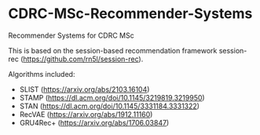 # CDRC-MSc-Recommender-Systems
 Recommender Systems for CDRC MSc


This is based on the session-based recommendation framework session-rec (https://github.com/rn5l/session-rec).


Algorithms included:
* SLIST (https://arxiv.org/abs/2103.16104)
* STAMP (https://dl.acm.org/doi/10.1145/3219819.3219950)
* STAN (https://dl.acm.org/doi/10.1145/3331184.3331322)
* RecVAE (https://arxiv.org/abs/1912.11160)
* GRU4Rec+ (https://arxiv.org/abs/1706.03847)

